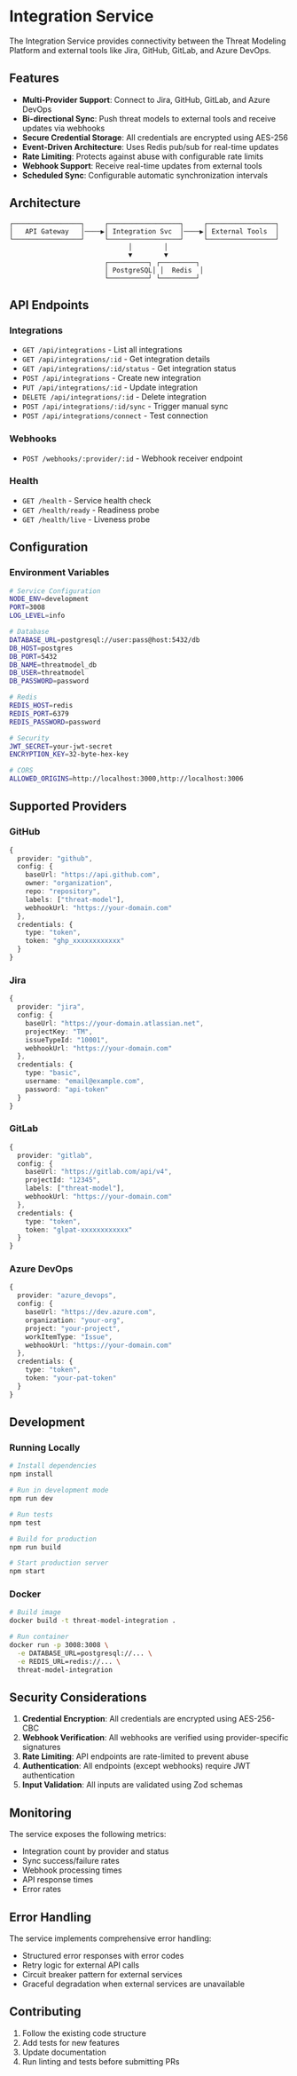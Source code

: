 # Integration Service

The Integration Service provides connectivity between the Threat Modeling Platform and external tools like Jira, GitHub, GitLab, and Azure DevOps.

## Features

- **Multi-Provider Support**: Connect to Jira, GitHub, GitLab, and Azure DevOps
- **Bi-directional Sync**: Push threat models to external tools and receive updates via webhooks
- **Secure Credential Storage**: All credentials are encrypted using AES-256
- **Event-Driven Architecture**: Uses Redis pub/sub for real-time updates
- **Rate Limiting**: Protects against abuse with configurable rate limits
- **Webhook Support**: Receive real-time updates from external tools
- **Scheduled Sync**: Configurable automatic synchronization intervals

## Architecture

```
┌─────────────────┐     ┌──────────────────┐     ┌─────────────────┐
│   API Gateway   │────▶│ Integration Svc  │────▶│ External Tools  │
└─────────────────┘     └──────────────────┘     └─────────────────┘
                              │        │
                              ▼        ▼
                        ┌──────────┐ ┌─────────┐
                        │ PostgreSQL│ │  Redis  │
                        └──────────┘ └─────────┘
```

## API Endpoints

### Integrations

- `GET /api/integrations` - List all integrations
- `GET /api/integrations/:id` - Get integration details
- `GET /api/integrations/:id/status` - Get integration status
- `POST /api/integrations` - Create new integration
- `PUT /api/integrations/:id` - Update integration
- `DELETE /api/integrations/:id` - Delete integration
- `POST /api/integrations/:id/sync` - Trigger manual sync
- `POST /api/integrations/connect` - Test connection

### Webhooks

- `POST /webhooks/:provider/:id` - Webhook receiver endpoint

### Health

- `GET /health` - Service health check
- `GET /health/ready` - Readiness probe
- `GET /health/live` - Liveness probe

## Configuration

### Environment Variables

```bash
# Service Configuration
NODE_ENV=development
PORT=3008
LOG_LEVEL=info

# Database
DATABASE_URL=postgresql://user:pass@host:5432/db
DB_HOST=postgres
DB_PORT=5432
DB_NAME=threatmodel_db
DB_USER=threatmodel
DB_PASSWORD=password

# Redis
REDIS_HOST=redis
REDIS_PORT=6379
REDIS_PASSWORD=password

# Security
JWT_SECRET=your-jwt-secret
ENCRYPTION_KEY=32-byte-hex-key

# CORS
ALLOWED_ORIGINS=http://localhost:3000,http://localhost:3006
```

## Supported Providers

### GitHub

```typescript
{
  provider: "github",
  config: {
    baseUrl: "https://api.github.com",
    owner: "organization",
    repo: "repository",
    labels: ["threat-model"],
    webhookUrl: "https://your-domain.com"
  },
  credentials: {
    type: "token",
    token: "ghp_xxxxxxxxxxxx"
  }
}
```

### Jira

```typescript
{
  provider: "jira",
  config: {
    baseUrl: "https://your-domain.atlassian.net",
    projectKey: "TM",
    issueTypeId: "10001",
    webhookUrl: "https://your-domain.com"
  },
  credentials: {
    type: "basic",
    username: "email@example.com",
    password: "api-token"
  }
}
```

### GitLab

```typescript
{
  provider: "gitlab",
  config: {
    baseUrl: "https://gitlab.com/api/v4",
    projectId: "12345",
    labels: ["threat-model"],
    webhookUrl: "https://your-domain.com"
  },
  credentials: {
    type: "token",
    token: "glpat-xxxxxxxxxxxx"
  }
}
```

### Azure DevOps

```typescript
{
  provider: "azure_devops",
  config: {
    baseUrl: "https://dev.azure.com",
    organization: "your-org",
    project: "your-project",
    workItemType: "Issue",
    webhookUrl: "https://your-domain.com"
  },
  credentials: {
    type: "token",
    token: "your-pat-token"
  }
}
```

## Development

### Running Locally

```bash
# Install dependencies
npm install

# Run in development mode
npm run dev

# Run tests
npm test

# Build for production
npm run build

# Start production server
npm start
```

### Docker

```bash
# Build image
docker build -t threat-model-integration .

# Run container
docker run -p 3008:3008 \
  -e DATABASE_URL=postgresql://... \
  -e REDIS_URL=redis://... \
  threat-model-integration
```

## Security Considerations

1. **Credential Encryption**: All credentials are encrypted using AES-256-CBC
2. **Webhook Verification**: All webhooks are verified using provider-specific signatures
3. **Rate Limiting**: API endpoints are rate-limited to prevent abuse
4. **Authentication**: All endpoints (except webhooks) require JWT authentication
5. **Input Validation**: All inputs are validated using Zod schemas

## Monitoring

The service exposes the following metrics:

- Integration count by provider and status
- Sync success/failure rates
- Webhook processing times
- API response times
- Error rates

## Error Handling

The service implements comprehensive error handling:

- Structured error responses with error codes
- Retry logic for external API calls
- Circuit breaker pattern for external services
- Graceful degradation when external services are unavailable

## Contributing

1. Follow the existing code structure
2. Add tests for new features
3. Update documentation
4. Run linting and tests before submitting PRs